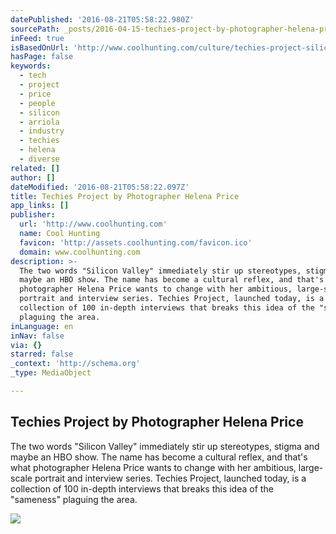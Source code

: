 ```yaml
---
datePublished: '2016-08-21T05:58:22.980Z'
sourcePath: _posts/2016-04-15-techies-project-by-photographer-helena-price.md
inFeed: true
isBasedOnUrl: 'http://www.coolhunting.com/culture/techies-project-silicon-valley-interviews'
hasPage: false
keywords:
  - tech
  - project
  - price
  - people
  - silicon
  - arriola
  - industry
  - techies
  - helena
  - diverse
related: []
author: []
dateModified: '2016-08-21T05:58:22.097Z'
title: Techies Project by Photographer Helena Price
app_links: []
publisher:
  url: 'http://www.coolhunting.com'
  name: Cool Hunting
  favicon: 'http://assets.coolhunting.com/favicon.ico'
  domain: www.coolhunting.com
description: >-
  The two words "Silicon Valley" immediately stir up stereotypes, stigma and
  maybe an HBO show. The name has become a cultural reflex, and that's what
  photographer Helena Price wants to change with her ambitious, large-scale
  portrait and interview series. Techies Project, launched today, is a
  collection of 100 in-depth interviews that breaks this idea of the "sameness"
  plaguing the area.
inLanguage: en
inNav: false
via: {}
starred: false
_context: 'http://schema.org'
_type: MediaObject

---
```

<article style=""><h1>Techies Project by Photographer Helena Price</h1><p>The two words "Silicon Valley" immediately stir up stereotypes, stigma and maybe an HBO show. The name has become a cultural reflex, and that's what photographer Helena Price wants to change with her ambitious, large-scale portrait and interview series. Techies Project, launched today, is a collection of 100 in-depth interviews that breaks this idea of the "sameness" plaguing the area.</p><img src="http://assets.coolhunting.com/coolhunting/2016/04/01/large_techies-project-silicon-valley-interviews-bts.jpg" /></article>